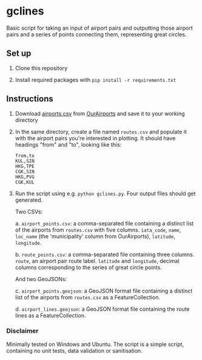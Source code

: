 # gclines

Basic script for taking an input of airport pairs and outputting those airport pairs and a series of points connecting them, representing great circles.

## Set up

1. Clone this repository

2. Install required packages with `pip install -r requirements.txt`

## Instructions

1. Download [airports.csv](https://davidmegginson.github.io/ourairports-data/airports.csv) from [OurAirports](https://ourairports.com/data/) and save it to your working directory

2. In the same directory, create a file named `routes.csv` and populate it with the airport pairs you're interested in plotting. It should have headings "from" and "to", looking like this:

    ```csv
    from,to
    KUL,SIN
    HKG,TPE
    CGK,SIN
    HKG,PVG
    CGK,KUL
    ```

3. Run the script using e.g. `python gclines.py`. Four output files should get generated.

    Two CSVs:

    a. `airport_points.csv`: a comma-separated file containing a distinct list of the airports from `routes.csv` with
    five columns. `iata_code`, `name`, `loc_name` (the 'municipality' column from OurAirports), `latitude`, `longitude`.

    b. `route_points.csv`: a comma-separated file containing three columns. `route`, an airport pair route label.
    `latitude` and `longitude`, decimal columns corresponding to the series of great circle points.

    And two GeoJSONs:

    c. `airport_points.geojson`: a GeoJSON format file containing a distinct list of the airports from `routes.csv` as
    a FeatureCollection. 

    d. `airport_lines.geojson`: a GeoJSON format file containing the route lines as a FeatureCollection.


### Disclaimer

Minimally tested on Windows and Ubuntu. The script is a simple script, containing no unit tests, data validation or sanitisation.